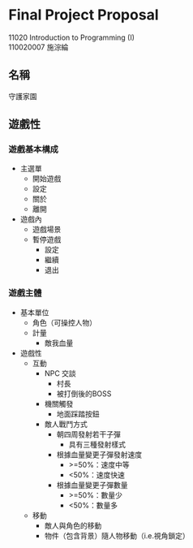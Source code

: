 # Final Project Proposal
11020 Introduction to Programming (I)<br>
110020007 施淙綸

## 名稱
守護家園
## 遊戲性
### 遊戲基本構成
- 主選單
    - 開始遊戲
    - 設定
    - 關於
    - 離開
- 遊戲內
    - 遊戲場景
    - 暫停遊戲
        - 設定
        - 繼續
        - 退出
### 遊戲主體
- 基本單位
    - 角色（可操控人物）
    - 計量
        - 敵我血量
- 遊戲性
    - 互動
        - NPC 交談
            - 村長
            - 被打倒後的BOSS
        - 機關觸發
            - 地面踩踏按鈕
        - 敵人戰鬥方式
            - 朝四周發射若干子彈
                - 具有三種發射樣式
            - 根據血量變更子彈發射速度
                - \>=50%：速度中等
                - <50%：速度快速
            - 根據血量變更子彈數量
                - \>=50%：數量少
                - <50%：數量多
    - 移動
        - 敵人與角色的移動
        - 物件（包含背景）隨人物移動（i.e.視角鎖定）
